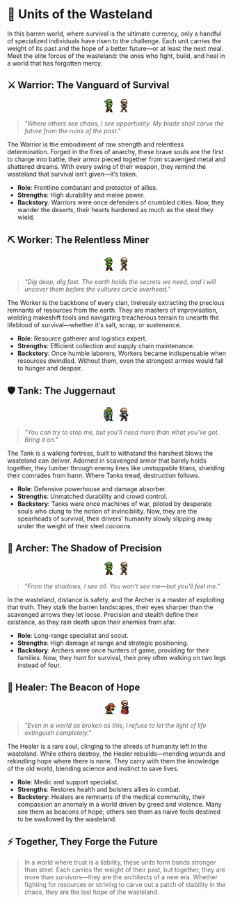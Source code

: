 # **🌌 Units of the Wasteland**

In this barren world, where survival is the ultimate currency, only a handful of specialized individuals have risen to the challenge. Each unit carries the weight of its past and the hope of a better future—or at least the next meal. Meet the elite forces of the wasteland: the ones who fight, build, and heal in a world that has forgotten mercy.


## **⚔️ Warrior: The Vanguard of Survival**

<p align="center">
  <img src="./images/goblin_basic.png"/>
  <img src="./images/skeleton_basic.png"/>
</p>


> *"Where others see chaos, I see opportunity. My blade shall carve the future from the ruins of the past."*

The Warrior is the embodiment of raw strength and relentless determination. Forged in the fires of anarchy, these brave souls are the first to charge into battle, their armor pieced together from scavenged metal and shattered dreams. With every swing of their weapon, they remind the wasteland that survival isn’t given—it’s taken.

- **Role**: Frontline combatant and protector of allies.  
- **Strengths**: High durability and melee power.  
- **Backstory**: Warriors were once defenders of crumbled cities. Now, they wander the deserts, their hearts hardened as much as the steel they wield.  


## **⛏️ Worker: The Relentless Miner**

<p align="center">
  <img src="./images/goblin_basic.png"/>
  <img src="./images/skeleton_basic.png"/>
</p>

> *"Dig deep, dig fast. The earth holds the secrets we need, and I will uncover them before the vultures circle overhead."*

The Worker is the backbone of every clan, tirelessly extracting the precious remnants of resources from the earth. They are masters of improvisation, wielding makeshift tools and navigating treacherous terrain to unearth the lifeblood of survival—whether it's salt, scrap, or sustenance.

- **Role**: Resource gatherer and logistics expert.  
- **Strengths**: Efficient collection and supply chain maintenance.  
- **Backstory**: Once humble laborers, Workers became indispensable when resources dwindled. Without them, even the strongest armies would fall to hunger and despair.


## **🛡️ Tank: The Juggernaut**

<p align="center">
  <img src="./images/goblin_tank.png"/>
  <img src="./images/skeleton_tank.png"/>
</p>

> *"You can try to stop me, but you'll need more than what you've got. Bring it on."*

The Tank is a walking fortress, built to withstand the harshest blows the wasteland can deliver. Adorned in scavenged armor that barely holds together, they lumber through enemy lines like unstoppable titans, shielding their comrades from harm. Where Tanks tread, destruction follows.

- **Role**: Defensive powerhouse and damage absorber.  
- **Strengths**: Unmatched durability and crowd control.  
- **Backstory**: Tanks were once machines of war, piloted by desperate souls who clung to the notion of invincibility. Now, they are the spearheads of survival, their drivers' humanity slowly slipping away under the weight of their steel cocoons.


## **🏹 Archer: The Shadow of Precision**

<p align="center">
  <img src="./images/goblin_basic.png"/>
  <img src="./images/skeleton_basic.png"/>
</p>

> *"From the shadows, I see all. You won’t see me—but you'll feel me."*

In the wasteland, distance is safety, and the Archer is a master of exploiting that truth. They stalk the barren landscapes, their eyes sharper than the scavenged arrows they let loose. Precision and stealth define their existence, as they rain death upon their enemies from afar.

- **Role**: Long-range specialist and scout.  
- **Strengths**: High damage at range and strategic positioning.  
- **Backstory**: Archers were once hunters of game, providing for their families. Now, they hunt for survival, their prey often walking on two legs instead of four.


## **💊 Healer: The Beacon of Hope**

<p align="center">
  <img src="./images/goblin_healer.png"/>
  <img src="./images/skeleton_healer.png"/>
</p>

> *"Even in a world as broken as this, I refuse to let the light of life extinguish completely."*

The Healer is a rare soul, clinging to the shreds of humanity left in the wasteland. While others destroy, the Healer rebuilds—mending wounds and rekindling hope where there is none. They carry with them the knowledge of the old world, blending science and instinct to save lives.

- **Role**: Medic and support specialist.  
- **Strengths**: Restores health and bolsters allies in combat.  
- **Backstory**: Healers are remnants of the medical community, their compassion an anomaly in a world driven by greed and violence. Many see them as beacons of hope; others see them as naive fools destined to be swallowed by the wasteland.


## **⚡ Together, They Forge the Future**

> In a world where trust is a liability, these units form bonds stronger than steel. Each carries the weight of their past, but together, they are more than survivors—they are the architects of a new era. Whether fighting for resources or striving to carve out a patch of stability in the chaos, they are the last hope of the wasteland.
